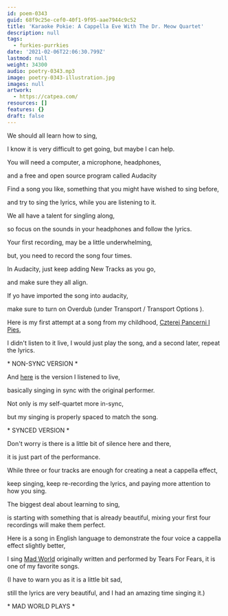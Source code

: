 ```yaml
---
id: poem-0343
guid: 68f9c25e-cef0-40f1-9f95-aae7944c9c52
title: 'Karaoke Pokie: A Cappella Eve With The Dr. Meow Quartet'
description: null
tags:
  - furkies-purrkies
date: '2021-02-06T22:06:30.799Z'
lastmod: null
weight: 34300
audio: poetry-0343.mp3
image: poetry-0343-illustration.jpg
images: null
artwork:
  - https://catpea.com/
resources: []
features: {}
draft: false
---
```


We should all learn how to sing,

I know it is very difficult to get going, but maybe I can help.

You will need a computer, a microphone, headphones,

and a free and open source program called Audacity

Find a song you like, something that you might have wished to sing before,

and try to sing the lyrics, while you are listening to it.

We all have a talent for singling along,

so focus on the sounds in your headphones and follow the lyrics.

Your first recording, may be a little underwhelming,

but, you need to record the song four times.

In Audacity, just keep adding New Tracks as you go,

and make sure they all align.

If yo have imported the song into audacity,

make sure to turn on Overdub (under Transport / Transport Options ).

Here is my first attempt at a song from my childhood, [Czterej Pancerni I Pies](https://en.wikipedia.org/wiki/Four_Tank-Men_and_a_Dog),

I didn't listen to it live, I would just play the song, and a second later, repeat the lyrics.

\* NON-SYNC VERSION \*

And [here](files/czterej-pancerni.mp3 "Czterej Pancerni I Pies A Cappella") is the version I listened to live,

basically singing in sync with the original performer.

Not only is my self-quartet more in-sync,

but my singing is properly spaced to match the song.

\* SYNCED VERSION \*

Don't worry is there is a little bit of silence here and there,

it is just part of the performance.

While three or four tracks are enough for creating a neat a cappella effect,

keep singing, keep re-recording the lyrics, and paying more attention to how you sing.

The biggest deal about learning to sing,

is starting with something that is already beautiful, mixing your first four recordings will make them perfect.

Here is a song in English language to demonstrate the four voice a cappella effect slightly better,

I sing [Mad World](files/meow-world.mp3 "Mad World A Cappella") originally written and performed by Tears For Fears, it is one of my favorite songs.

(I have to warn you as it is a little bit sad,

still the lyrics are very beautiful, and I had an amazing time singing it.)

\* MAD WORLD PLAYS \*
